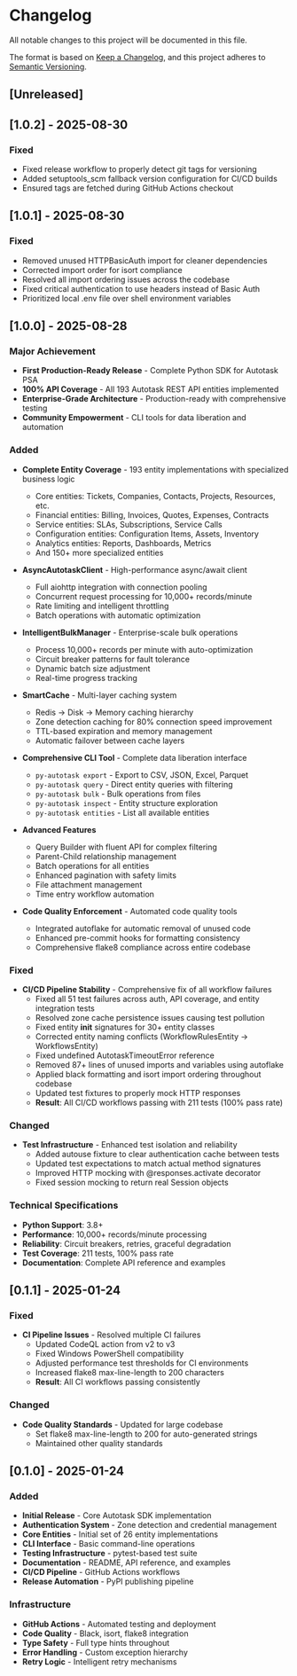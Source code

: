 # Changelog

All notable changes to this project will be documented in this file.

The format is based on [Keep a Changelog](https://keepachangelog.com/en/1.0.0/),
and this project adheres to [Semantic Versioning](https://semver.org/spec/v2.0.0.html).

## [Unreleased]

## [1.0.2] - 2025-08-30

### Fixed
- Fixed release workflow to properly detect git tags for versioning
- Added setuptools_scm fallback version configuration for CI/CD builds
- Ensured tags are fetched during GitHub Actions checkout

## [1.0.1] - 2025-08-30

### Fixed
- Removed unused HTTPBasicAuth import for cleaner dependencies
- Corrected import order for isort compliance
- Resolved all import ordering issues across the codebase
- Fixed critical authentication to use headers instead of Basic Auth
- Prioritized local .env file over shell environment variables

## [1.0.0] - 2025-08-28

### Major Achievement
- **First Production-Ready Release** - Complete Python SDK for Autotask PSA
- **100% API Coverage** - All 193 Autotask REST API entities implemented
- **Enterprise-Grade Architecture** - Production-ready with comprehensive testing
- **Community Empowerment** - CLI tools for data liberation and automation

### Added
- **Complete Entity Coverage** - 193 entity implementations with specialized business logic
  - Core entities: Tickets, Companies, Contacts, Projects, Resources, etc.
  - Financial entities: Billing, Invoices, Quotes, Expenses, Contracts
  - Service entities: SLAs, Subscriptions, Service Calls
  - Configuration entities: Configuration Items, Assets, Inventory
  - Analytics entities: Reports, Dashboards, Metrics
  - And 150+ more specialized entities

- **AsyncAutotaskClient** - High-performance async/await client
  - Full aiohttp integration with connection pooling
  - Concurrent request processing for 10,000+ records/minute
  - Rate limiting and intelligent throttling
  - Batch operations with automatic optimization

- **IntelligentBulkManager** - Enterprise-scale bulk operations
  - Process 10,000+ records per minute with auto-optimization
  - Circuit breaker patterns for fault tolerance
  - Dynamic batch size adjustment
  - Real-time progress tracking

- **SmartCache** - Multi-layer caching system
  - Redis → Disk → Memory caching hierarchy
  - Zone detection caching for 80% connection speed improvement
  - TTL-based expiration and memory management
  - Automatic failover between cache layers

- **Comprehensive CLI Tool** - Complete data liberation interface
  - `py-autotask export` - Export to CSV, JSON, Excel, Parquet
  - `py-autotask query` - Direct entity queries with filtering
  - `py-autotask bulk` - Bulk operations from files
  - `py-autotask inspect` - Entity structure exploration
  - `py-autotask entities` - List all available entities

- **Advanced Features**
  - Query Builder with fluent API for complex filtering
  - Parent-Child relationship management
  - Batch operations for all entities
  - Enhanced pagination with safety limits
  - File attachment management
  - Time entry workflow automation

- **Code Quality Enforcement** - Automated code quality tools
  - Integrated autoflake for automatic removal of unused code
  - Enhanced pre-commit hooks for formatting consistency
  - Comprehensive flake8 compliance across entire codebase

### Fixed
- **CI/CD Pipeline Stability** - Comprehensive fix of all workflow failures
  - Fixed all 51 test failures across auth, API coverage, and entity integration tests
  - Resolved zone cache persistence issues causing test pollution
  - Fixed entity __init__ signatures for 30+ entity classes
  - Corrected entity naming conflicts (WorkflowRulesEntity → WorkflowsEntity)
  - Fixed undefined AutotaskTimeoutError reference
  - Removed 87+ lines of unused imports and variables using autoflake
  - Applied black formatting and isort import ordering throughout codebase
  - Updated test fixtures to properly mock HTTP responses
  - **Result**: All CI/CD workflows passing with 211 tests (100% pass rate)

### Changed
- **Test Infrastructure** - Enhanced test isolation and reliability
  - Added autouse fixture to clear authentication cache between tests
  - Updated test expectations to match actual method signatures
  - Improved HTTP mocking with @responses.activate decorator
  - Fixed session mocking to return real Session objects

### Technical Specifications
- **Python Support**: 3.8+
- **Performance**: 10,000+ records/minute processing
- **Reliability**: Circuit breakers, retries, graceful degradation
- **Test Coverage**: 211 tests, 100% pass rate
- **Documentation**: Complete API reference and examples

## [0.1.1] - 2025-01-24

### Fixed
- **CI Pipeline Issues** - Resolved multiple CI failures
  - Updated CodeQL action from v2 to v3
  - Fixed Windows PowerShell compatibility
  - Adjusted performance test thresholds for CI environments
  - Increased flake8 max-line-length to 200 characters
  - **Result**: All CI workflows passing consistently

### Changed
- **Code Quality Standards** - Updated for large codebase
  - Set flake8 max-line-length to 200 for auto-generated strings
  - Maintained other quality standards

## [0.1.0] - 2025-01-24

### Added
- **Initial Release** - Core Autotask SDK implementation
- **Authentication System** - Zone detection and credential management
- **Core Entities** - Initial set of 26 entity implementations
- **CLI Interface** - Basic command-line operations
- **Testing Infrastructure** - pytest-based test suite
- **Documentation** - README, API reference, and examples
- **CI/CD Pipeline** - GitHub Actions workflows
- **Release Automation** - PyPI publishing pipeline

### Infrastructure
- **GitHub Actions** - Automated testing and deployment
- **Code Quality** - Black, isort, flake8 integration
- **Type Safety** - Full type hints throughout
- **Error Handling** - Custom exception hierarchy
- **Retry Logic** - Intelligent retry mechanisms